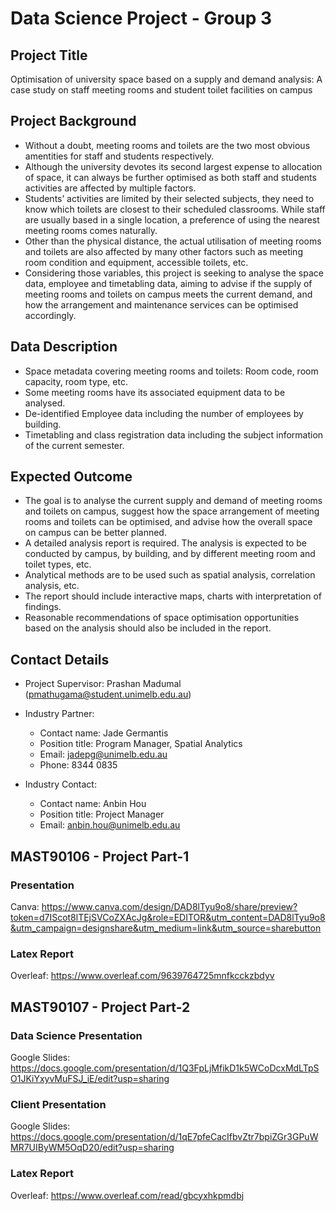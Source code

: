 # Data Science Project - Group 3

## Project Title

Optimisation of university space based on a supply and demand analysis: A case study on staff meeting rooms and student toilet facilities on campus

## Project Background

- Without a doubt, meeting rooms and toilets are the two most obvious amentities for staff and students respectively. 
- Although the university devotes its second largest expense to allocation of space, it can always be further optimised as both staff and students activities are affected by multiple factors. 
- Students’ activities are limited by their selected subjects, they need to know which toilets are closest to their scheduled classrooms. While staff are usually based in a single location, a preference of using the nearest meeting rooms comes naturally. 
- Other than the physical distance, the actual utilisation of meeting rooms and toilets are also affected by many other factors such as meeting room condition and equipment, accessible toilets, etc. 
- Considering those variables, this project is seeking to analyse the space data, employee and timetabling data, aiming to advise if the supply of meeting rooms and toilets on campus meets the current demand, and how the arrangement and maintenance services can be optimised accordingly.

## Data Description

- Space metadata covering meeting rooms and toilets: Room code, room capacity, room type, etc. 
- Some meeting rooms have its associated equipment data to be analysed.
- De-identified Employee data including the number of employees by building.
- Timetabling and class registration data including the subject information of the current semester.

## Expected Outcome

- The goal is to analyse the current supply and demand of meeting rooms and toilets on campus, suggest how the space arrangement of meeting rooms and toilets can be optimised, and advise how the overall space on campus can be better planned.
- A detailed analysis report is required. The analysis is expected to be conducted by campus, by building, and by different meeting room and toilet types, etc. 
- Analytical methods are to be used such as spatial analysis, correlation analysis, etc. 
- The report should include interactive maps, charts with interpretation of findings.
- Reasonable recommendations of space optimisation opportunities based on the analysis should also be included in the report.

## Contact Details

- Project Supervisor: Prashan Madumal (pmathugama@student.unimelb.edu.au)

- Industry Partner: 
    - Contact name:	Jade Germantis
    - Position title: Program Manager, Spatial Analytics
    - Email: jadepg@unimelb.edu.au
    - Phone: 8344 0835
    
- Industry Contact: 
    - Contact name:	Anbin Hou
    - Position title: Project Manager
    - Email: anbin.hou@unimelb.edu.au

## MAST90106 - Project Part-1

### Presentation

Canva: https://www.canva.com/design/DAD8lTyu9o8/share/preview?token=d7IScot8lTEjSVCoZXAcJg&role=EDITOR&utm_content=DAD8lTyu9o8&utm_campaign=designshare&utm_medium=link&utm_source=sharebutton

### Latex Report

Overleaf: https://www.overleaf.com/9639764725mnfkcckzbdyv


## MAST90107 - Project Part-2

### Data Science Presentation

Google Slides: https://docs.google.com/presentation/d/1Q3FpLjMfikD1k5WCoDcxMdLTpSO1JKiYxyvMuFSJ_iE/edit?usp=sharing

### Client Presentation

Google Slides: https://docs.google.com/presentation/d/1qE7pfeCacIfbvZtr7bpiZGr3GPuWMR7UIByWM5OqD20/edit?usp=sharing

### Latex Report

Overleaf: https://www.overleaf.com/read/gbcyxhkpmdbj

